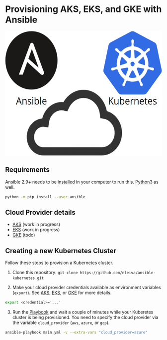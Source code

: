 # Provisioning AKS, EKS, and GKE with Ansible

<p align="center">
<img height="400" src="./pictures/k8s_ansible.png">
</p>

## Requirements

Ansible 2.9+ needs to be [installed](https://docs.ansible.com/ansible/latest/installation_guide/intro_installation.html#installing-ansible-with-pip) in your computer to run this. [Python3](https://wiki.python.org/moin/BeginnersGuide/Download) as well.

```bash
python -m pip install --user ansible
```

## Cloud Provider details

- [AKS](aks.md) (work in progress)
- [EKS](eks.md) (work in progress)
- [GKE]() (todo)

## Creating a new Kubernetes Cluster

Follow these steps to provision a Kubernetes cluster.

1. Clone this repository: `git clone https://github.com/nleiva/ansible-kubernetes.git`

2. Make your cloud provider credentials available as environment variables (`export`). See [AKS](aks.md), [EKS](eks.md), or [GKE]() for more details.

```bash
export <credential>='...'
```

3. Run the [Playbook](main.yml) and wait a couple of minutes while your Kuberetes cluster is being provisioned. You need to specify the cloud provider via the variable `cloud_provider` (`aws`, `azure`, or `gcp`).

```bash
ansible-playbook main.yml -v --extra-vars "cloud_provider=azure"
```
   
